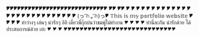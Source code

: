 🎔🎔🎔🎔🎔🎔🎔🎔🎔🎔🎔🎔🎔🎔🎔🎔🎔🎔🎔🎔🎔🎔🎔🎔🎔🎔🎔🎔
🎔🎔                                            🎔🎔
🎔   🎔                                      🎔   🎔
🎔       🎔                               🎔      🎔
🎔           🎔                        🎔         🎔
🎔               🎔                 🎔            🎔
🎔                   🎔         🎔                🎔
🎔                       🎔 🎔                    🎔
🎔                                               🎔
🎔 (っ ͡🔥 ₒ ͡🔥)っ🎔 𝕋𝕙𝕚𝕤 𝕚𝕤 𝕞𝕪 𝕡𝕠𝕣𝕥𝕗𝕠𝕝𝕚𝕠 𝕨𝕖𝕓𝕤𝕚𝕥𝕖  🎔
🎔                                               🎔
🎔 ทำว่างๆ เล่นๆ น่ารักๆ อิอิ เดี๋ยวพี่กุ๊กบ่นว่าชมพู่ไม่ทำงาน    🎔
🎔                                               🎔
🎔 ทำนี่ละกัน น่ารักด้วย ได้ประสบการณ์ด้วย เย่ะ            🎔
🎔                                               🎔
🎔🎔🎔🎔🎔🎔🎔🎔🎔🎔🎔🎔🎔🎔🎔🎔🎔🎔🎔🎔🎔🎔🎔🎔🎔🎔🎔🎔
